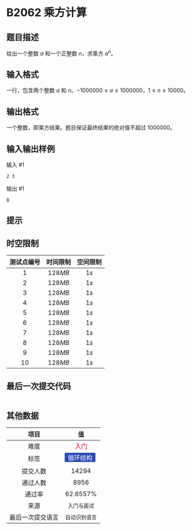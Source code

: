# B2062 乘方计算
## 题目描述

给出一个整数 $a$ 和一个正整数 $n$，求乘方 $a^n$。

## 输入格式

一行，包含两个整数 $a$ 和 $n$。$-1000000 \le a \le 1000000$，$1 \le n \le 10000$。

## 输出格式

一个整数，即乘方结果。题目保证最终结果的绝对值不超过 $1000000$。

## 输入输出样例

输入 #1
```
2 3
```
输出 #1
```
8
```

## 提示



## 时空限制
|测试点编号|时间限制|空间限制|
|:---:|:---:|:---:|
|$1$|$128MB$|$1s$|
|$2$|$128MB$|$1s$|
|$3$|$128MB$|$1s$|
|$4$|$128MB$|$1s$|
|$5$|$128MB$|$1s$|
|$6$|$128MB$|$1s$|
|$7$|$128MB$|$1s$|
|$8$|$128MB$|$1s$|
|$9$|$128MB$|$1s$|
|$10$|$128MB$|$1s$|

## 最后一次提交代码

```

```

## 其他数据

|项目|值|
|:---:|:---:|
|难度|<span style="font-weight: bold; color: #fe4c61">入门</span>|
|标签|<span style="display: inline-block; margin-right: 5px; margin-bottom: 5px; border-radius: 2px; color: white; padding: 0px 8px; background-color: #2949b4; ">循环结构</span>|
|提交人数|$14294$|
|通过人数|$8956$|
|通过率|$62.6557\%$|
|来源|`入门与面试`|
|最后一次提交语言|`自动识别语言`|

